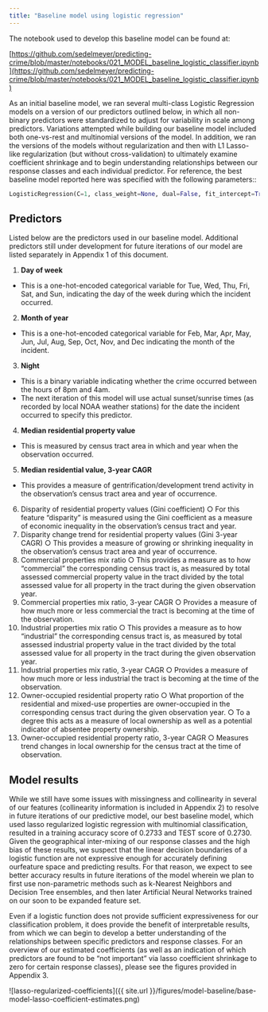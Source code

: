 ```yaml
---
title: "Baseline model using logistic regression"
---
```


The notebook used to develop this baseline model can be found at:

[https://github.com/sedelmeyer/predicting-crime/blob/master/notebooks/021_MODEL_baseline_logistic_classifier.ipynb](https://github.com/sedelmeyer/predicting-crime/blob/master/notebooks/021_MODEL_baseline_logistic_classifier.ipynb)

As an initial baseline model, we ran several multi-class Logistic Regression models on a version of our predictors outlined below, in which all non-binary predictors were standardized to adjust for variability in scale among predictors. Variations attempted while building our baseline model included both one-vs-rest and multinomial versions of the model. In addition, we ran the versions of the models without regularization and then with L1 Lasso-like regularization (but without cross-validation) to ultimately examine coefficient shrinkage and to begin understanding relationships between our response classes and each individual predictor. For reference, the best baseline model reported here was specified with the following parameters::

```py
LogisticRegression(C=1, class_weight=None, dual=False, fit_intercept=True, intercept_scaling=1, l1_ratio=None, max_iter=10000, multi_class='multinomial', n_jobs=None, penalty='l1',random_state=20, solver='saga', tol=0.0001, verbose=0, warm_start=False)
```

## Predictors

Listed below are the predictors used in our baseline model. Additional predictors still under development for future iterations of our model are listed separately in Appendix 1 of this document.

1. **Day of week**
- This is a one-hot-encoded categorical variable for Tue, Wed, Thu, Fri, Sat, and Sun, indicating the day of the week during which the incident occurred.

2. **Month of year**
- This is a one-hot-encoded categorical variable for Feb, Mar, Apr, May, Jun, Jul, Aug, Sep, Oct, Nov, and Dec indicating the month of the incident.

3. **Night**
- This is a binary variable indicating whether the crime occurred between the hours of 8pm and 4am.
- The next iteration of this model will use actual sunset/sunrise times (as recorded by local NOAA weather
stations) for the date the incident occurred to specify this predictor.

4. **Median residential property value**
- This is measured by census tract area in which and year when the observation occurred.

5. **Median residential value, 3-year CAGR**
- This provides a measure of gentrification/development trend activity in the observation’s census tract area
and year of occurrence.

6. Disparity of residential property values (Gini coefficient)
○ For this feature “disparity” is measured using the Gini coefficient as a measure of economic inequality in
the observation’s census tract and year.
7. Disparity change trend for residential property values (Gini 3-year CAGR)
○ This provides a measure of growing or shrinking inequality in the observation’s census tract area and year
of occurrence.
8. Commercial properties mix ratio
○ This provides a measure as to how “commercial” the corresponding census tract is, as measured by total
assessed commercial property value in the tract divided by the total assessed value for all property in the
tract during the given observation year.
9. Commercial properties mix ratio, 3-year CAGR
○ Provides a measure of how much more or less commercial the tract is becoming at the time of the
observation.
10. Industrial properties mix ratio
○ This provides a measure as to how “industrial” the corresponding census tract is, as measured by total
assessed industrial property value in the tract divided by the total assessed value for all property in the
tract during the given observation year.
11. Industrial properties mix ratio, 3-year CAGR
○ Provides a measure of how much more or less industrial the tract is becoming at the time of the
observation.
12. Owner-occupied residential property ratio
○ What proportion of the residential and mixed-use properties are owner-occupied in the corresponding
census tract during the given observation year.
○ To a degree this acts as a measure of local ownership as well as a potential indicator of absentee
property ownership.
13. Owner-occupied residential property ratio, 3-year CAGR
○ Measures trend changes in local ownership for the census tract at the time of observation.

## Model results

While we still have some issues with missingness and collinearity in several of our features (collinearity information is included in Appendix 2) to resolve in future iterations of our predictive model, our best baseline model, which used lasso regularized logistic regression with multinomial classification, resulted in a training accuracy score of 0.2733 and TEST score of 0.2730. Given the geographical inter-mixing of our response classes and the high bias of these results, we suspect that the linear decision boundaries of a logistic function are not expressive enough for accurately defining ourfeature space and predicting results. For that reason, we expect to see better accuracy results in future iterations of the model wherein we plan to first use non-parametric methods such as k-Nearest Neighbors and Decision Tree ensembles, and then later Artificial Neural Networks trained on our soon to be expanded feature set.

Even if a logistic function does not provide sufficient expressiveness for our classification problem, it does provide the benefit of interpretable results, from which we can begin to develop a better understanding of the relationships between specific predictors and response classes. For an overview of our estimated coefficients (as well as an indication of which predictors are found to be “not important” via lasso coefficient shrinkage to zero for certain response classes), please see the figures provided in Appendix 3.

![lasso-regularized-coefficients]({{ site.url }}/figures/model-baseline/base-model-lasso-coefficient-estimates.png)